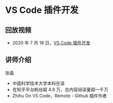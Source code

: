 # VS Code 插件开发

## 回放视频

* 2020 年 7 月 18 日，[VS Code 插件开发](https://www.bilibili.com/video/BV1pf4y1979a)

## 讲师介绍

张晶
* 中国科学技术大学本科在读
* 在知乎平台粉丝超 4.8 万，总内容阅读量超一千万
* Zhihu On VS Code，Remote - Github 插件作者
